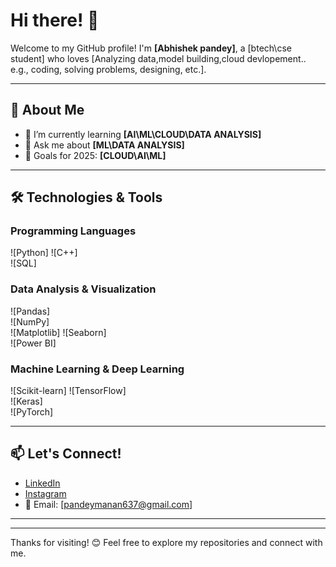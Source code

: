 # Hi there! 👋

Welcome to my GitHub profile! I'm **[Abhishek pandey]**, a [btech\cse student] who loves [Analyzing data,model building,cloud devlopement.. e.g., coding, solving problems, designing, etc.].  

---

## 🚀 About Me

- 🌱 I’m currently learning **[AI\ML\CLOUD\DATA ANALYSIS]**  
- 💬 Ask me about **[ML\DATA ANALYSIS]**  
- 🎯 Goals for 2025: **[CLOUD\AI\ML]**  

---

## 🛠️ Technologies & Tools
### Programming Languages  
![Python]
![C++]  
![SQL] 

### Data Analysis & Visualization  
![Pandas]  
![NumPy]  
![Matplotlib]
![Seaborn]  
![Power BI]  

### Machine Learning & Deep Learning  
![Scikit-learn]
![TensorFlow]  
![Keras]  
![PyTorch] 

---

## 📫 Let's Connect!

- [LinkedIn](https://www.linkedin.com/in/abhishek-pandey-460a492a8/)
- [Instagram](https://www.instagram.com/the_panditm/?hl=en)  
- 📧 Email: [pandeymanan637@gmail.com]

---



---

Thanks for visiting! 😊 Feel free to explore my repositories and connect with me.

